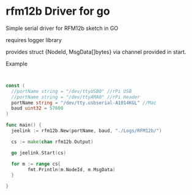 rfm12b Driver for go
====================

Simple serial driver for RFM12b sketch in GO

requires logger library

provides struct {NodeId, MsgData[]bytes} via channel provided in start.

Example

```go


const (
  //portName string = "/dev/ttyUSB0" //rPi USB
  //portName string = "/dev/ttyAMA0" //rPi Header
  portName string = "/dev/tty.usbserial-A1014KGL" //Mac
  baud uint32 = 57600
)

func main() {
  jeelink := rfm12b.New(portName, baud, "./Logs/RFM12b/")

  cs := make(chan rfm12b.Output)

  go jeelink.Start(cs)

  for m := range cs{
        fmt.Println(m.NodeId, m.MsgData)
  }

}
```

